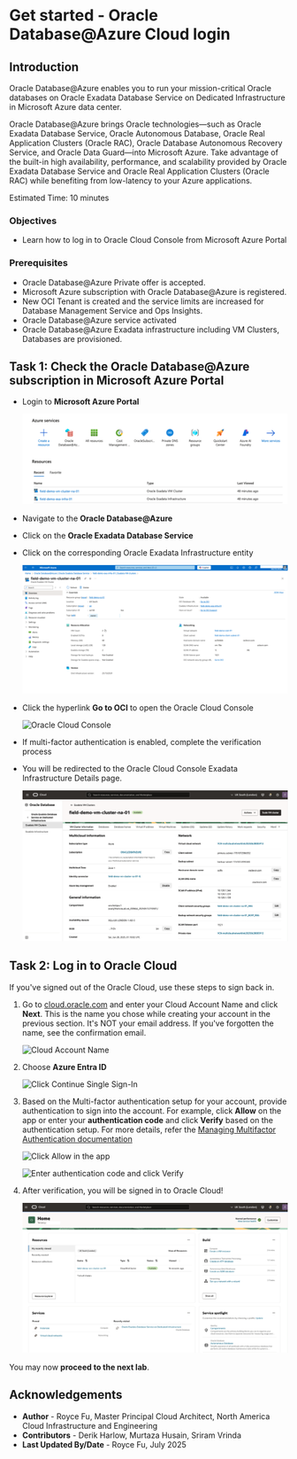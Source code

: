 # Get started - Oracle Database@Azure Cloud login

## Introduction

Oracle Database@Azure enables you to run your mission-critical Oracle databases on Oracle Exadata Database Service on Dedicated Infrastructure in Microsoft Azure data center.

Oracle Database@Azure brings Oracle technologies—such as Oracle Exadata Database Service, Oracle Autonomous Database, Oracle Real Application Clusters (Oracle RAC), Oracle Database Autonomous Recovery Service, and Oracle Data Guard—into Microsoft Azure. Take advantage of the built-in high availability, performance, and scalability provided by Oracle Exadata Database Service and Oracle Real Application Clusters (Oracle RAC) while benefiting from low-latency to your Azure applications.

Estimated Time: 10 minutes

### Objectives
- Learn how to log in to Oracle Cloud Console from Microsoft Azure Portal

### Prerequisites
- Oracle Database@Azure Private offer is accepted.
- Microsoft Azure subscription with Oracle Database@Azure is registered.
- New OCI Tenant is created and the service limits are increased for Database Management Service and Ops Insights.
- Oracle Database@Azure service activated
- Oracle Database@Azure Exadata infrastructure including VM Clusters, Databases are provisioned.

## Task 1: Check the Oracle Database@Azure subscription in Microsoft Azure Portal

- Login to **Microsoft Azure Portal**

    ![Azure landing page](./images/odaa-azure-oracle.png "Azure landing page")

- Navigate to the **Oracle Database@Azure**
- Click on the **Oracle Exadata Database Service**
- Click on the corresponding Oracle Exadata Infrastructure entity

    ![Oracle Exadata Infrastructure](./images/odaa-oracle-exadata-infrastructure.png "Oracle Exadata Infrastructure")

- Click the hyperlink **Go to OCI** to open the Oracle Cloud Console

    ![Oracle Cloud Console](./images/odaa-oracle-cloud-console.png "Oracle Cloud Console")

- If multi-factor authentication is enabled, complete the verification process

- You will be redirected to the Oracle Cloud Console Exadata Infrastructure Details page.

    ![OCI Console Exadata Infrastructure Details](./images/odaa-oci-console-exadata-page.png "OCI Console Exadata Infrastructure Details")

## Task 2: Log in to Oracle Cloud

If you've signed out of the Oracle Cloud, use these steps to sign back in.

1. Go to [cloud.oracle.com](https://cloud.oracle.com) and enter your Cloud Account Name and click **Next**. This is the name you chose while creating your account in the previous section. It's NOT your email address. If you've forgotten the name, see the confirmation email.

    ![Cloud Account Name](./images/cloud-oracle.png "Cloud Account Name")

2. Choose **Azure Entra ID**

    ![Click Continue Single Sign-In](./images/odaa-oracle-cloud-console-azure-entra-id.png "Click Continue Single Sign-In")

4. Based on the Multi-factor authentication setup for your account, provide authentication to sign into the account. For example, click **Allow** on the app or enter your **authentication code** and click **Verify** based on the authentication setup. For more details, refer the [Managing Multifactor Authentication documentation](https://docs.oracle.com/en-us/iaas/Content/Identity/Tasks/usingmfa.htm)

    ![Click Allow in the app](./images/sso-multi-factor-authentication.png "Click Allow in the app")

    ![Enter authentication code and click Verify](./images/sso2-multi-factor-authentication.png "Enter authentication code and click Verify")

5. After verification, you will be signed in to Oracle Cloud! 

    ![OCI Console Exadata Infrastructure Details](./images/odaa-oci-console-landing-page.png "OCI Console Exadata Infrastructure Details")

You may now **proceed to the next lab**.

## Acknowledgements
- **Author** - Royce Fu, Master Principal Cloud Architect, North America Cloud Infrastructure and Engineering
- **Contributors** -  Derik Harlow, Murtaza Husain, Sriram Vrinda
- **Last Updated By/Date** - Royce Fu, July 2025